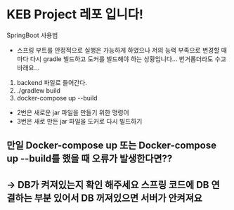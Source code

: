 # KEB Project 레포 입니다!


SpringBoot 사용법
- 스프링 부트를 안정적으로 실행은 가능하게 하였으나   저의 능력 부족으로 변경할 때 마다 다시 gradle 빌드하고 도커를 빌드해야 하는 상황입니다...   번거롭더라도 수고 바래요...   
1. backend 파일로 들어간다.
2. ./gradlew build
3. docker-compose up --build

- 2번은 새로운 jar 파일을 만들기 위한 명령어
- 3번은 새로 만든 jar 파일을 도커로 다시 빌드하기
## 만일 Docker-compose up 또는 Docker-compose up --build를 했을 때 오류가 발생한다면??
## -> DB가 켜져있는지 확인 해주세요 스프링 코드에 DB 연결하는 부분 있어서 DB 꺼져있으면 서버가 안켜져요
